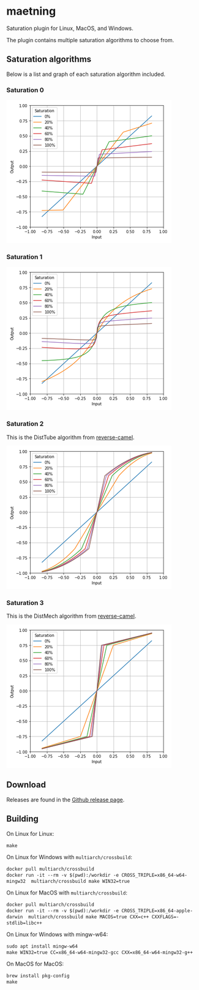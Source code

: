# maetning

Saturation plugin for Linux, MacOS, and Windows.

The plugin contains multiple saturation algorithms to choose from.

## Saturation algorithms

Below is a list and graph of each saturation algorithm included.

### Saturation 0

![Saturation 0](https://raw.githubusercontent.com/soerenbnoergaard/maetning/master/doc/sat0_io.png)

### Saturation 1

![Saturation 1](https://raw.githubusercontent.com/soerenbnoergaard/maetning/master/doc/sat1_io.png)

### Saturation 2

This is the DistTube algorithm from [reverse-camel](https://github.com/soerenbnoergaard/reverse-camel).

![Saturation 2](https://raw.githubusercontent.com/soerenbnoergaard/maetning/master/doc/sat2_io.png)

### Saturation 3

This is the DistMech algorithm from [reverse-camel](https://github.com/soerenbnoergaard/reverse-camel).

![Saturation 3](https://raw.githubusercontent.com/soerenbnoergaard/maetning/master/doc/sat3_io.png)

## Download

Releases are found in the [Github release page](https://github.com/soerenbnoergaard/maetning/releases).

## Building

On Linux for Linux:

    make

On Linux for Windows with `multiarch/crossbuild`:

    docker pull multiarch/crossbuild
    docker run -it --rm -v $(pwd):/workdir -e CROSS_TRIPLE=x86_64-w64-mingw32  multiarch/crossbuild make WIN32=true

On Linux for MacOS with `multiarch/crossbuild`:

    docker pull multiarch/crossbuild
    docker run -it --rm -v $(pwd):/workdir -e CROSS_TRIPLE=x86_64-apple-darwin  multiarch/crossbuild make MACOS=true CXX=c++ CXXFLAGS=-stdlib=libc++

On Linux for Windows with mingw-w64:

    sudo apt install mingw-w64
    make WIN32=true CC=x86_64-w64-mingw32-gcc CXX=x86_64-w64-mingw32-g++

On MacOS for MacOS:

    brew install pkg-config
    make

